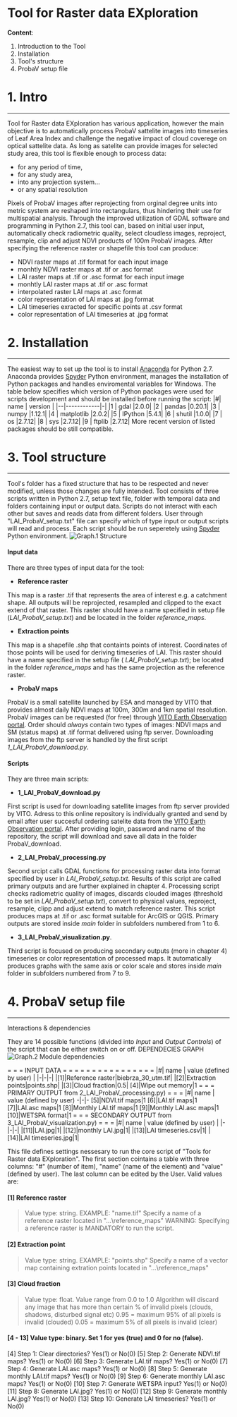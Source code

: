 # Tool for Raster data EXploration


**Content**:
1. Introduction to the Tool
2. Installation 
3. Tool's structure
4. ProbaV setup file

# 1. Intro
---
Tool for Raster data EXploration has various application, however the main objective is to automatically process ProbaV sattelite images into timeseries of Leaf Area Index and challenge the negative impact of cloud coverege on optical sattelite data. As long as satelite can provide images for selected study area, this tool is flexible enough to process data:
* for any period of time,
* for any study area,
* into any projection system...
* or any spatial resolution

Pixels of ProbaV images after reprojecting from orginal degree units into metric system are reshaped into rectangulars, thus hindering their use for multispatial analysis. Through the improved utilization of GDAL software and programming in Python 2.7, this tool can, based on initial user input, automatically check radiometric quality, select cloudless images, reproject, resample, clip and adjust NDVI products of 100m ProbaV images. After specifying the reference raster or shapefile this tool can produce:
* NDVI raster maps at .tif format for each input image
* monhtly NDVI raster maps at .tif or .asc format
* LAI raster maps at .tif or .asc format for each input image
* monhtly LAI raster maps at .tif or .asc format
* interpolated raster LAI maps at .asc format
* color representation of LAI maps at .jpg format
* LAI timeseries exracted for specific points at .csv format
* color representation of LAI timeseries at .jpg format

# 2. Installation
---
The easiest way to set up the tool is to install [Anaconda](https://www.anaconda.com/download/) for Python 2.7. Anaconda provides [Spyder](https://pythonhosted.org/spyder/) Python environment, manages the installation of Python packages and handles enviromental variables for Windows. The table below specifies which version of Python packages were used for scripts development and should be installed before running the script:
|#| name | 	version |
|--|------------|-|
|1 | gdal       |2.0.0|
|2 | pandas     |0.20.1|
|3 | numpy      |1.12.1|
|4 | matplotlib |2.0.2|
|5 | IPython    |5.4.1|
|6 | shutil     |1.0.0|
|7 | os         |2.7.12|
|8 | sys        |2.7.12|
|9 | ftplib     |2.7.12|
More recent version of listed packages should be still compatible.

# 3. Tool structure
---
Tool's folder has a fixed structure that has to be respected and never modified, unless those changes are fully intended. Tool consists of three scripts written in Python 2.7, setup text file, folder with temporal data and folders containing input or output data. Scripts do not interact with each other but saves and reads data from different folders. User through "LAI_ProbaV_setup.txt" file can specify which of type input or output scripts will read and process. Each script should be run seperetely using [Spyder](https://pythonhosted.org/spyder/) Python environment. 
![ Graph.1 Structure ](https://github.com/JoannaSuliga/TREX/blob/master/structure.JPG)
#### Input data
There are three types of input data for the tool:
* **Reference raster**

This map is a raster .tif that represents the area of interest e.g. a catchment shape. All outputs will be reprojected, resampled and clipped to the exact extend of that raster. This raster should have a name specified in setup file (*LAI_ProbaV_setup.txt*) and be located in the folder *reference_maps*.
* **Extraction points**

This map is a shapefile .shp that containts points of interest. Coordinates of those points will be used for deriving timeseries of LAI. This raster should have a name specified in the setup file ( *LAI_ProbaV_setup.txt*); be located in the folder *reference_maps* and has the same projection as the reference raster.
* **ProbaV maps**

ProbaV is a small satellite launched by ESA and managed by VITO that provides almost daily NDVI maps at 100m, 300m and 1km spatial resolution. ProbaV images can be requested (for free) through [VITO Earth Observation portal](https://www.vito-eodata.be/PDF/portal/Application.html#Home). Order should *always* contain two types of images: NDVI maps and SM (status maps) at .tif format delivered using ftp server. Downloading images from the ftp server is handled by the first script *1_LAI_ProbaV_download.py*.

#### Scripts
They are three main scripts:
* **1_LAI_ProbaV_download.py**

First script is used for downloading satellite images from ftp server provided by VITO. Adress to this online repository is individually granted and send by email after user succesful ordering satelite data from the [VITO Earth Observation portal](https://www.vito-eodata.be/PDF/portal/Application.html#Home). After providing login, password and name of the repository, the script will download and save all data in the folder ProbaV_download.
* **2_LAI_ProbaV_processing.py**

Second srcipt calls GDAL functions for processing raster data into format specified by user in *LAI_ProbaV_setup.txt*. Results of this script are called primary outputs and are further explained in chapter 4. Processing script checks radiometric quality of images, discards clouded images (threshold to be set in *LAI_ProbaV_setup.txt*), convert to physical values, reproject,  resample, clipp and adjust extend to match reference raster. This script produces maps at .tif or .asc format suitable for ArcGIS or QGIS. Primary outputs are stored inside *main* folder in subfolders numbered from 1 to 6.
 
* **3_LAI_ProbaV_visualization.py**. 

Third script is focused on producing secondary outputs (more in chapter 4) timeseries or color representation of processed maps. It automatically produces graphs with the same axis or color scale and stores inside *main* folder in subfolders numbered from 7 to 9.

# 4. ProbaV setup file
---

Interactions & dependencies 

They are 14 possible functions (divided into *Input* and *Output Controls*) of the script that can be either switch on or off. 
DEPENDECIES GRAPH
![ Graph.2 Module dependencies ](https://github.com/JoannaSuliga/TREX/blob/master/dependencies.JPG)

= = = INPUT DATA = = = = = = = = = = = = = = = =
|#| name | 	value (defined by user) |
|-|-|-|
|[1]|Reference raster|biebrza_30_utm.tif|
|[2]|Extraction points|points.shp|
|[3]|Cloud fraction|0.5|
[4]|Wipe out memory|1
= = = PRIMARY OUTPUT from 2_LAI_ProbaV_processing.py) = = =
|#| name | value (defined by user) 
-|-|-
[5]|NDVI.tif maps|1
[6]|LAI.tif maps|1
[7]|LAI.asc maps|1
[8]|Monthly LAI.tif maps|1
[9]|Monthly LAI.asc maps|1
[10]|WETSPA format|1
= = = SECONDARY OUTPUT from 3_LAI_ProbaV_visualization.py) = = =
|#| name | 	value (defined by user) |
|-|-|-|
|[11]|LAI.jpg|1|
|[12]|monthly LAI.jpg|1|
|[13]|LAI timeseries.csv|1|
|[14]|LAI timeseries.jpg|1|

This file defines settings nessesary to run the core script of "Tools for Raster data EXploration". The first section cointains a table with three columns:
"#" (number of item), "name" (name of the element) and "value" (defined by user). The last column can be edited by the User. Valid values are:

#### [1] Reference raster
>Value type: string. EXAMPLE: "name.tif"
Specify a name of a reference raster located in "...\\reference_maps"
WARNING: Specifying a reference raster is MANDATORY to run the script.

#### [2] Extraction point
> Value type: string. EXAMPLE: "points.shp"
Specify a name of a vector map containing extration points located in "...\\reference_maps"

#### [3] Cloud fraction
> Value type: float. Value range from 0.0 to 1.0
Algorithm will discard any image that has more than certain % of invalid pixels (clouds, shadows, disturbed signal etc)
0.95 = maximum 95% of all pixels is invalid (clouded)
0.05 = maximum 5% of all pixels is invalid (clear)


#### [4 - 13] Value type: binary. Set 1 for yes (true) and 0 for no (false).

[4] Step 1: Clear directories?             Yes(1) or No(0)
[5] Step 2: Generate NDVI.tif maps?        Yes(1) or No(0)
[6] Step 3: Generate LAI.tif maps?         Yes(1) or No(0)
[7] Step 4: Generate LAI.asc maps?         Yes(1) or No(0)
[8] Step 5: Generate monthly LAI.tif maps? Yes(1) or No(0)
[9] Step 6: Generate monthly LAI.asc maps? Yes(1) or No(0)
[10] Step 7: Generate WETSPA input?        Yes(1) or No(0)
[11] Step 8: Generate LAI.jpg?             Yes(1) or No(0)
[12] Step 9: Generate monthly LAI.jpg?     Yes(1) or No(0)
[13] Step 10: Generate LAI timeseries?     Yes(1) or No(0)

